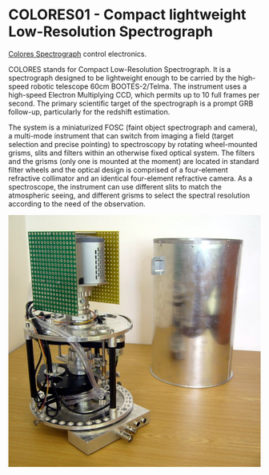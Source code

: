 # COLORES01 - Compact lightweight Low-Resolution Spectrograph
[Colores Spectrograph](https://www.iaa.csic.es/sites/default/files/thesis/Jeli%C2%ADnek,%20Martin.pdf) control electronics. 

COLORES stands for Compact Low-Resolution Spectrograph. It is a spectrograph designed to be lightweight enough to be carried by the high-speed robotic telescope 60cm BOOTES-2/Telma. The instrument uses a high-speed Electron Multiplying CCD, which permits up to 10 full frames per second. The primary scientific target of the spectrograph is a prompt GRB follow-up, particularly for the redshift estimation.

The system is a miniaturized FOSC (faint object spectrograph and camera), a multi-mode instrument that can switch from imaging a field (target selection and precise pointing) to spectroscopy by rotating wheel-mounted grisms, slits and filters within an otherwise fixed optical system.
The filters and the grisms (only one is mounted at the moment) are located in standard filter wheels and the optical design is comprised of a four-element refractive collimator and an identical four-element refractive camera. As a spectroscope, the instrument can use different slits to match the atmospheric seeing, and different grisms to select the spectral resolution according to the need of the observation. 

![COLORES spectrograph](Spectrograph_Small.jpg)
